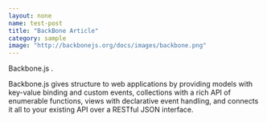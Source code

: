 ```yaml
---
layout: none
name: test-post
title: "BackBone Article"
category: sample
image: "http://backbonejs.org/docs/images/backbone.png"
---
```


Backbone.js . 

Backbone.js gives structure to web applications by providing models with key-value 
binding and custom events, collections with a rich API of enumerable functions, 
views with declarative event handling, 
and connects it all to your existing API over a RESTful JSON interface. 